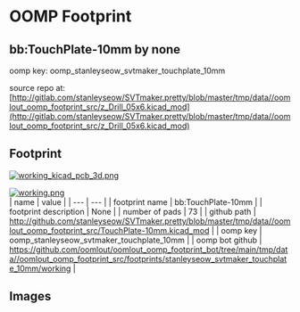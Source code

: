 # OOMP Footprint  
## bb:TouchPlate-10mm  by none  
  
oomp key: oomp_stanleyseow_svtmaker_touchplate_10mm  
  
source repo at: [http://gitlab.com/stanleyseow/SVTmaker.pretty/blob/master/tmp/data//oomlout_oomp_footprint_src/z_Drill_05x6.kicad_mod](http://gitlab.com/stanleyseow/SVTmaker.pretty/blob/master/tmp/data//oomlout_oomp_footprint_src/z_Drill_05x6.kicad_mod)  
## Footprint  
  
[![working_kicad_pcb_3d.png](working_kicad_pcb_3d_600.png)](working_kicad_pcb_3d.png)  
  
[![working.png](working_600.png)](working.png)  
| name | value | 
| --- | --- | 
| footprint name | bb:TouchPlate-10mm | 
| footprint description | None | 
| number of pads | 73 | 
| github path | http://github.com/stanleyseow/SVTmaker.pretty/blob/master/tmp/data//oomlout_oomp_footprint_src/TouchPlate-10mm.kicad_mod | 
| oomp key | oomp_stanleyseow_svtmaker_touchplate_10mm | 
| oomp bot github | https://github.com/oomlout/oomlout_oomp_footprint_bot/tree/main/tmp/data//oomlout_oomp_footprint_src/footprints/stanleyseow_svtmaker_touchplate_10mm/working | 
## Images  
